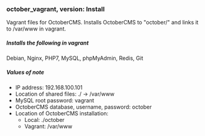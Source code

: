 ### october_vagrant, version: Install
Vagrant files for OctoberCMS.
Installs OctoberCMS to "october/" and links it to /var/www in vagrant.

##### Installs the following in vagrant
Debian, Nginx, PHP7, MySQL, phpMyAdmin, Redis, Git

##### Values of note
- IP address: 192.168.100.101
- Location of shared files: ./ -> /var/www
- MySQL root password: vagrant
- OctoberCMS database, username, password: october
- Location of OctoberCMS installation:
    - Local: ./october
    - Vagrant: /var/www
